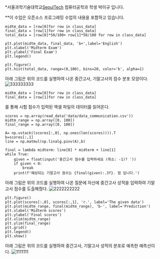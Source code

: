 *서울과학기술대학교[SeoulTech](http://seoultech.ac.kr/) 컴퓨터공학과 학생 박이규 입니다.

**이 수업은 오픈소스 프로그래밍 수업의 내용을 포함하고 있습니다.

    midtm_data = [row[0]for row in class_data]
    final_data = [row[1]for row in class_data]
    total_data = [row[0]*50/100+ row[1]*50/100 for row in class_data]

    plt.plot(midtm_data, final_data, 'b+',label='English')
    plt.xlabel('Midterm Exam')
    plt.ylabel('Final Exam')
    plt.legend()

    plt.figure()
    plt.hist(total_data, range=(0,100), bins=20, color='b', alpha=1)


아래 그림은 위의 코드를 실행하여 나온 중간고사, 기말고사의 점수 분포 모양이다.
![333333333](https://user-images.githubusercontent.com/61642764/146812137-82f1f705-a53d-4ce4-8a48-2afcf930dcd0.PNG)



    midtm_data = [row[0]for row in class_data]
    final_data = [row[1]for row in class_data]


를 통해 시험 점수가 입력된 엑셀 파일의 데이터를 읽어온다.

    scores = np.array(read_data('data/data_communication.csv'))
    midtm_range = np.array([0, 100])
    final_range = np.array([0, 100])
                                                 
    A= np.vstack((scores[:,0], np.ones(len(scores)))).T
    b=scores[:,1]
    line = np.matmul(np.linalg.pinv(A),b)
    
    final = lambda midterm: line[0] * midterm + line[1]
    while True:
        given = float(input('중간고사 점수를 입력하세요 (취소: -1)? '))
        if given < 0:
            break
        print(f'예상되는 기말고사 점수는 {final(given):.3f}. 점 입니다.')

아래 그림은 위의 코드를 실행하여 나온 질문에 자신에 중간고사 성적을 입력하여 기말고사 점수를 도출해줬다.
![2222222222](https://user-images.githubusercontent.com/61642764/146810058-824cc47c-f298-4af6-b958-44c7a427761e.PNG)

    plt.figure()
    plt.plot(scores[:,0], scores[:,1], 'r.', label='The given data')
    plt.plot(midtm_range, final(midtm_range), 'b-', label='Prediction')
    plt.xlabel('Midterm scores')
    plt.ylabel('Final scores')
    plt.xlim(midtm_range)
    plt.ylim(final_range)
    plt.grid()
    plt.legend()
    plt.show()

아래 그림은 위의 코드를 실행하여 중간고사, 기말고사 성적의 분포로 예측한 예측선이다. 
![1111111](https://user-images.githubusercontent.com/61642764/146810009-149a5727-f292-4c7f-9b58-403eeb1edbdc.PNG)
